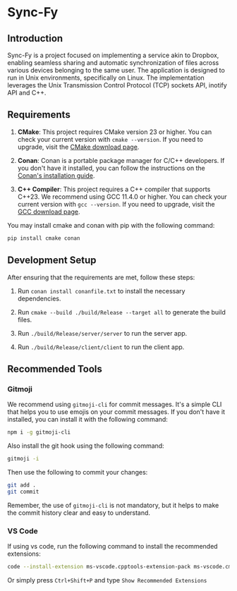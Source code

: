 # Sync-Fy

## Introduction

Sync-Fy is a project focused on implementing a service akin to Dropbox, enabling seamless sharing and automatic synchronization of files across various devices belonging to the same user. The application is designed to run in Unix environments, specifically on Linux. The implementation leverages the Unix Transmission Control Protocol (TCP) sockets API, inotify API and C++.

## Requirements

1. **CMake**: This project requires CMake version 23 or higher. You can check your current version with `cmake --version`. If you need to upgrade, visit the [CMake download page](https://cmake.org/download/).

2. **Conan**: Conan is a portable package manager for C/C++ developers. If you don't have it installed, you can follow the instructions on the [Conan's installation guide](https://docs.conan.io/en/latest/installation.html).

3. **C++ Compiler**: This project requires a C++ compiler that supports C++23. We recommend using GCC 11.4.0 or higher. You can check your current version with `gcc --version`. If you need to upgrade, visit the [GCC download page](https://gcc.gnu.org/install/).

You may install cmake and conan with pip with the following command:
```bash
pip install cmake conan
```

## Development Setup

After ensuring that the requirements are met, follow these steps:

1. Run `conan install conanfile.txt` to install the necessary dependencies.

2. Run `cmake --build ./build/Release --target all` to generate the build files.

3. Run `./build/Release/server/server` to run the server app.

4. Run `./build/Release/client/client` to run the client app.
## Recommended Tools

### Gitmoji

We recommend using `gitmoji-cli` for commit messages. It's a simple CLI that helps you to use emojis on your commit messages. If you don't have it installed, you can install it with the following command:

```bash
npm i -g gitmoji-cli
```

Also install the git hook using the following command:

```bash
gitmoji -i
```

Then use the following to commit your changes:

```bash
git add .
git commit
```

Remember, the use of `gitmoji-cli` is not mandatory, but it helps to make the commit history clear and easy to understand.

### VS Code
If using vs code, run the following command to install the recommended extensions:

```bash
code --install-extension ms-vscode.cpptools-extension-pack ms-vscode.cmake-tools seatonjiang.gitmoji-vscode 
```
Or simply press `Ctrl+Shift+P` and type `Show Recommended Extensions`

